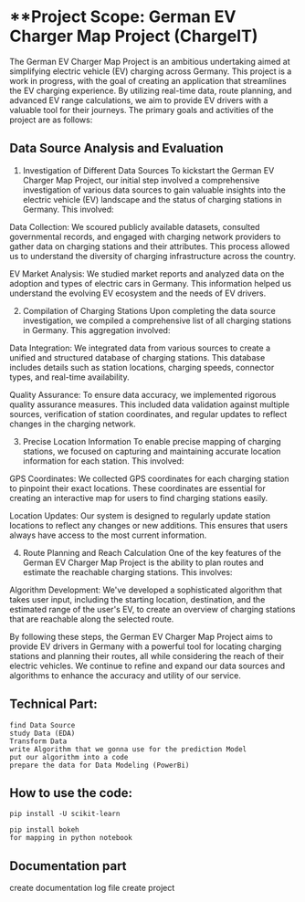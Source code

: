# **Project Scope: German EV Charger Map Project (ChargeIT)

The German EV Charger Map Project is an ambitious undertaking aimed at simplifying electric vehicle (EV) charging across Germany. This project is a work in progress, with the goal of creating an application that streamlines the EV charging experience. By utilizing real-time data, route planning, and advanced EV range calculations, we aim to provide EV drivers with a valuable tool for their journeys. 
The primary goals and activities of the project are as follows:

## Data Source Analysis and Evaluation

1. Investigation of Different Data Sources
To kickstart the German EV Charger Map Project, our initial step involved a comprehensive investigation of various data sources to gain valuable insights into the electric vehicle (EV) landscape and the status of charging stations in Germany. This involved:

Data Collection: We scoured publicly available datasets, consulted governmental records, and engaged with charging network providers to gather data on charging stations and their attributes. This process allowed us to understand the diversity of charging infrastructure across the country.

EV Market Analysis: We studied market reports and analyzed data on the adoption and types of electric cars in Germany. This information helped us understand the evolving EV ecosystem and the needs of EV drivers.

2. Compilation of Charging Stations
Upon completing the data source investigation, we compiled a comprehensive list of all charging stations in Germany. This aggregation involved:

Data Integration: We integrated data from various sources to create a unified and structured database of charging stations. This database includes details such as station locations, charging speeds, connector types, and real-time availability.

Quality Assurance: To ensure data accuracy, we implemented rigorous quality assurance measures. This included data validation against multiple sources, verification of station coordinates, and regular updates to reflect changes in the charging network.

3. Precise Location Information
To enable precise mapping of charging stations, we focused on capturing and maintaining accurate location information for each station. This involved:

GPS Coordinates: We collected GPS coordinates for each charging station to pinpoint their exact locations. These coordinates are essential for creating an interactive map for users to find charging stations easily.

Location Updates: Our system is designed to regularly update station locations to reflect any changes or new additions. This ensures that users always have access to the most current information.

4. Route Planning and Reach Calculation
One of the key features of the German EV Charger Map Project is the ability to plan routes and estimate the reachable charging stations. This involves:

Algorithm Development: We've developed a sophisticated algorithm that takes user input, including the starting location, destination, and the estimated range of the user's EV, to create an overview of charging stations that are reachable along the selected route.

By following these steps, the German EV Charger Map Project aims to provide EV drivers in Germany with a powerful tool for locating charging stations and planning their routes, all while considering the reach of their electric vehicles. We continue to refine and expand our data sources and algorithms to enhance the accuracy and utility of our service.

## Technical Part:
```
find Data Source
study Data (EDA)
Transform Data
write Algorithm that we gonna use for the prediction Model
put our algorithm into a code
prepare the data for Data Modeling (PowerBi)
```
## How to use the code: 
```
pip install -U scikit-learn

pip install bokeh
for mapping in python notebook
```

## Documentation part

create documentation log file
create project 


